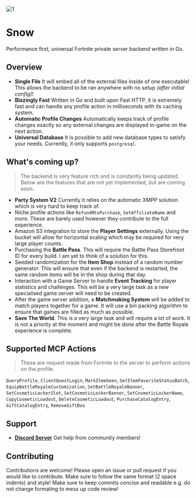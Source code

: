![1](https://github.com/ectrc/snow/assets/13946988/fc007f07-3878-46e7-b990-668fc3d758d0)

# Snow

Performance first, universal Fortnite private server backend written in Go.

## Overview

- **Single File** It will embed all of the external files inside of one executable! This allows the backend to be ran anywhere with no setup _(after initial config)_!
- **Blazingly Fast** Written in Go and built upon Fast HTTP, it is extremely fast and can handle any profile action in milliseconds with its caching system.
- **Automatic Profile Changes** Automatically keeps track of profile changes exactly so any external changes are displayed in-game on the next action.
- **Universal Database** It is possible to add new database types to satisfy your needs. Currently, it only supports `postgresql`.

## What's coming up?

> The backend is very feature rich and is constantly being updated. Below are the features that are not yet implemented, but are coming soon.

- **Party System V2** Currently it relies on the automatic XMPP solution which is very hard to keep track of.
- Niche profile actions like `RefundMtxPurchase`, `SetAffiliateName` and more. These are barely used however they contribute to the full experience.
- Amazon S3 integration to store the **Player Settings** externally. Using the bucket will allow for horizontal scaling which may be required for very large player counts.
- Purchasing the **Battle Pass**. This will require the Battle Pass Storefront ID for every build. I am yet to think of a solution for this.
- Seeded randomization for the **Item Shop** instead of a random number generator. This will ensure that even if the backend is restarted, the same random items will be in the shop during that day.
- Interaction with a Game Server to handle **Event Tracking** for player statistics and challenges. This will be a very large task as a new specialised game server will need to be created.
- After the game server addition, a **Matchmaking System** will be added to match players together for a game. It will use a bin packing algorithm to ensure that games are filled as much as possible.
- **Save The World**. This is a very large task and will require a lot of work. It is not a priority at the moment and might be done after the Battle Royale experience is complete.

## Supported MCP Actions

> These are request made from Fortnite to the server to perform actions on the profile.

`QueryProfile`, `ClientQuestLogin`, `MarkItemSeen`, `SetItemFavoriteStatusBatch`, `EquipBattleRoyaleCustomization`, `SetBattleRoyaleBanner`, `SetCosmeticLockerSlot`, `SetCosmeticLockerBanner`, `SetCosmeticLockerName`, `CopyCosmeticLoadout`, `DeleteCosmeticLoadout`, `PurchaseCatalogEntry`, `GiftCatalogEntry`, `RemoveGiftBox`

## Support

- **[Discord Server](https://discord.gg/kBefMZA4Qp)** Get help from community members!

## Contributing

Contributions are welcome! Please open an issue or pull request if you would like to contribute. Make sure to follow the same format (2 space indents) and style! Make sure to keep commits concise and readable e.g. do not change formating to mess up code review!
